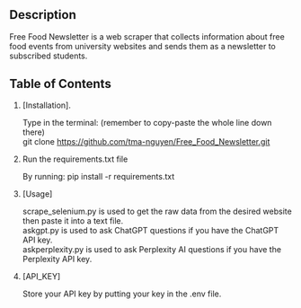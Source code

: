 # 
## Description
Free Food Newsletter is a web scraper that collects information about free food events from university websites and sends them as a newsletter to subscribed students.

## Table of Contents
1. [Installation]. 

   Type in the terminal: (remember to copy-paste the whole line down there)  
   git clone https://github.com/tma-nguyen/Free_Food_Newsletter.git
2. Run the requirements.txt file

   By running: pip install -r requirements.txt
3. [Usage]
    
   scrape_selenium.py is used to get the raw data from the desired website then paste it into a text file.  
   askgpt.py is used to ask ChatGPT questions if you have the ChatGPT API key.  
   askperplexity.py is used to ask Perplexity AI questions if you have the Perplexity API key.  
4. [API_KEY]
   
   Store your API key by putting your key in the .env file.  
